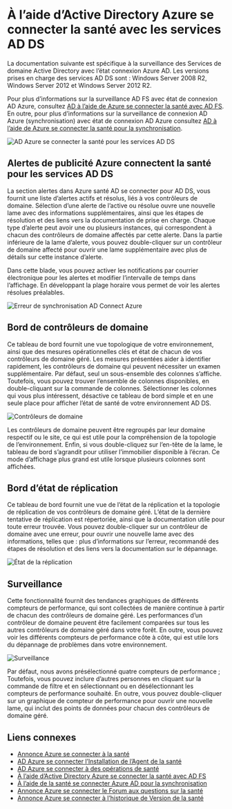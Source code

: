 
<properties
    pageTitle="À l’aide d’Active Directory Azure se connecter la santé avec les services AD DS | Microsoft Azure"
    description="Il s’agit de la page de publicité Azure se connecter la santé qui va expliquer comment analyser les services AD DS."
    services="active-directory"
    documentationCenter=""
    authors="arluca"
    manager="samueld"
    editor="curtand"/>

<tags
    ms.service="active-directory"
    ms.workload="identity"
    ms.tgt_pltfrm="na"
    ms.devlang="na"
    ms.topic="get-started-article"
    ms.date="10/18/2016"
    ms.author="arluca"/>

# <a name="using-azure-ad-connect-health-with-ad-ds"></a>À l’aide d’Active Directory Azure se connecter la santé avec les services AD DS
La documentation suivante est spécifique à la surveillance des Services de domaine Active Directory avec l’état connexion Azure AD. Les versions prises en charge des services AD DS sont : Windows Server 2008 R2, Windows Server 2012 et Windows Server 2012 R2.

Pour plus d’informations sur la surveillance AD FS avec état de connexion AD Azure, consultez [AD à l’aide de Azure se connecter la santé avec AD FS](active-directory-aadconnect-health-adfs.md). En outre, pour plus d’informations sur la surveillance de connexion AD Azure (synchronisation) avec état de connexion AD Azure consultez [AD à l’aide de Azure se connecter la santé pour la synchronisation](active-directory-aadconnect-health-sync.md).

![AD Azure se connecter la santé pour les services AD DS](./media/active-directory-aadconnect-health/aadconnect-health-adds-entry.png)

## <a name="alerts-for-azure-ad-connect-health-for-ad-ds"></a>Alertes de publicité Azure connectent la santé pour les services AD DS
La section alertes dans Azure santé AD se connecter pour AD DS, vous fournit une liste d’alertes actifs et résolus, liés à vos contrôleurs de domaine. Sélection d’une alerte de l’active ou résolue ouvre une nouvelle lame avec des informations supplémentaires, ainsi que les étapes de résolution et des liens vers la documentation de prise en charge. Chaque type d’alerte peut avoir une ou plusieurs instances, qui correspondent à chacun des contrôleurs de domaine affectés par cette alerte. Dans la partie inférieure de la lame d’alerte, vous pouvez double-cliquer sur un contrôleur de domaine affecté pour ouvrir une lame supplémentaire avec plus de détails sur cette instance d’alerte.

Dans cette blade, vous pouvez activer les notifications par courrier électronique pour les alertes et modifier l’intervalle de temps dans l’affichage. En développant la plage horaire vous permet de voir les alertes résolues préalables.

![Erreur de synchronisation AD Connect Azure](./media/active-directory-aadconnect-health/aadconnect-health-adds-alerts.png)

## <a name="domain-controllers-dashboard"></a>Bord de contrôleurs de domaine
Ce tableau de bord fournit une vue topologique de votre environnement, ainsi que des mesures opérationnelles clés et état de chacun de vos contrôleurs de domaine géré. Les mesures présentées aider à identifier rapidement, les contrôleurs de domaine qui peuvent nécessiter un examen supplémentaire. Par défaut, seul un sous-ensemble des colonnes s’affiche. Toutefois, vous pouvez trouver l’ensemble de colonnes disponibles, en double-cliquant sur la commande de colonnes. Sélectionner les colonnes qui vous plus intéressent, désactive ce tableau de bord simple et en une seule place pour afficher l’état de santé de votre environnement AD DS.

![Contrôleurs de domaine](./media/active-directory-aadconnect-health/aadconnect-health-adds-domainsandsites-dashboard.png)

Les contrôleurs de domaine peuvent être regroupés par leur domaine respectif ou le site, ce qui est utile pour la compréhension de la topologie de l’environnement. Enfin, si vous double-cliquez sur l’en-tête de la lame, le tableau de bord s’agrandit pour utiliser l’immobilier disponible à l’écran. Ce mode d’affichage plus grand est utile lorsque plusieurs colonnes sont affichées.

## <a name="replication-status-dashboard"></a>Bord d’état de réplication
Ce tableau de bord fournit une vue de l’état de la réplication et la topologie de réplication de vos contrôleurs de domaine géré. L’état de la dernière tentative de réplication est répertoriée, ainsi que la documentation utile pour toute erreur trouvée. Vous pouvez double-cliquer sur un contrôleur de domaine avec une erreur, pour ouvrir une nouvelle lame avec des informations, telles que : plus d’informations sur l’erreur, recommandé des étapes de résolution et des liens vers la documentation sur le dépannage.

![État de la réplication](./media/active-directory-aadconnect-health/aadconnect-health-adds-replication.png)

## <a name="monitoring"></a>Surveillance
Cette fonctionnalité fournit des tendances graphiques de différents compteurs de performance, qui sont collectées de manière continue à partir de chacun des contrôleurs de domaine géré. Les performances d’un contrôleur de domaine peuvent être facilement comparées sur tous les autres contrôleurs de domaine géré dans votre forêt. En outre, vous pouvez voir les différents compteurs de performance côte à côte, qui est utile lors du dépannage de problèmes dans votre environnement.

![Surveillance](./media/active-directory-aadconnect-health/aadconnect-health-adds-monitoring.png)

Par défaut, nous avons présélectionné quatre compteurs de performance ; Toutefois, vous pouvez inclure d’autres personnes en cliquant sur la commande de filtre et en sélectionnant ou en désélectionnant les compteurs de performance souhaité. En outre, vous pouvez double-cliquer sur un graphique de compteur de performance pour ouvrir une nouvelle lame, qui inclut des points de données pour chacun des contrôleurs de domaine géré.

## <a name="related-links"></a>Liens connexes

* [Annonce Azure se connecter à la santé](active-directory-aadconnect-health.md)
* [AD Azure se connecter l’Installation de l’Agent de la santé](active-directory-aadconnect-health-agent-install.md)
* [AD Azure se connecter à des opérations de santé](active-directory-aadconnect-health-operations.md)
* [À l’aide d’Active Directory Azure se connecter la santé avec AD FS](active-directory-aadconnect-health-adfs.md)
* [À l’aide de la santé se connecter Azure AD pour la synchronisation](active-directory-aadconnect-health-sync.md)
* [Annonce Azure se connecter le Forum aux questions sur la santé](active-directory-aadconnect-health-faq.md)
* [Annonce Azure se connecter à l’historique de Version de la santé](active-directory-aadconnect-health-version-history.md)

